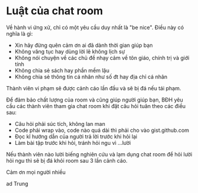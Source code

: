 # Luật của chat room

Về hành vi ứng xử, chỉ có một yêu cầu duy nhất là "be nice". Điều này có nghĩa là gì:

* Xin hãy đừng quên cảm ơn ai đã dành thời gian giúp bạn
* Không văng tục hay dùng lời lẽ không lịch sự
* Không nói chuyện về các chủ đề nhạy cảm về tôn giáo, chính trị và giới tính
* Không chia sẻ sách hay phần mềm lậu
* Không chia sẻ thông tin cá nhân như số đt hay địa chỉ cá nhân

Thành viên vi phạm sẽ được cảnh cáo lần đầu và sẽ bị đá nếu tái phạm.

Để đảm bảo chất lượng của room và cũng giúp người giúp bạn, BĐH yêu cầu các thành viên tham gia chat room
khi đặt câu hỏi tuân theo các điều sau:

* Câu hỏi phải súc tích, không lan man
* Code phải wrap vào, code nào quá dài thì phải cho vào gist.github.com
* Đọc kĩ hướng dẫn của người trả lời trước khi hỏi lại 
* Làm bài tập trước khi hỏi, tránh hỏi ngu vì ...lười

Nếu thành viên nào lười biếng nghiên cứu và lạm dụng chat room để hỏi lười hỏi ngu thì sẽ bị đá khỏi room sau 3 lần cảnh cáo.


Cảm ơn mọi người nhiều

ad Trung

